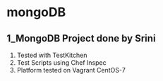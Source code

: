 # mongoDB

## 1_MongoDB Project done by Srini

 1. Tested with TestKitchen
 2. Test Scripts using Chef Inspec
 3. Platform tested on Vagrant CentOS-7
